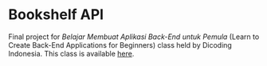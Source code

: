 # Bookshelf API
Final project for *Belajar Membuat Aplikasi Back-End untuk Pemula* (Learn to Create Back-End Applications for Beginners) class held by Dicoding Indonesia. This class is available [here](https://www.dicoding.com/academies/261).